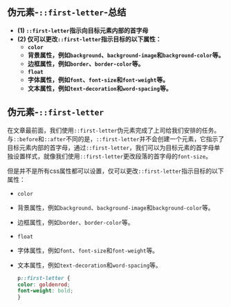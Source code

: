 ## 伪元素-`::first-letter`-总结

- **(1) `::first-letter`指示向目标元素内部的首字母**
- **(2) 仅可以更改`::first-letter`指示目标的以下属性：**
  - **`color`**
  - **背景属性，例如`background`、`background-image`和`background-color`等。**
  - **边框属性，例如`border`、`border-color`等。**
  - **`float`**
  - **字体属性，例如`font`、`font-size`和`font-weight`等。**
  - **文本属性，例如`text-decoration`和`word-spacing`等。**

## 伪元素-`::first-letter`

在文章最前面，我们使用`::first-letter`伪元素完成了上司给我们安排的任务。与`::before`和`::after`不同的是，`::first-letter`并不会创建一个元素，它指示了目标元素内部的首字母，通过`::first-letter`，我们可以为目标元素的首字母单独设置样式，就像我们使用`::first-letter`更改段落的首字母的`font-size`。

但是并不是所有css属性都可以设置，仅可以更改`::first-letter`指示目标的以下属性：

- `color`

- 背景属性，例如`background`、`background-image`和`background-color`等。

- 边框属性，例如`border`、`border-color`等。

- `float`

- 字体属性，例如`font`、`font-size`和`font-weight`等。

- 文本属性，例如`text-decoration`和`word-spacing`等。
  
  ```css
  p::first-letter {
  color: goldenrod;
  font-weight: bold;
  }
  ```
